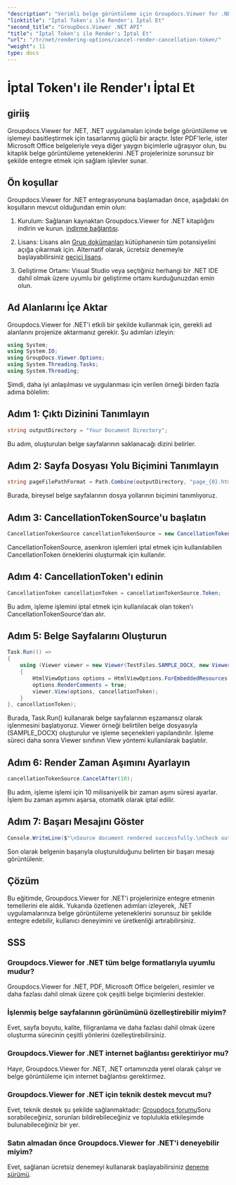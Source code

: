 ```yaml
---
"description": "Verimli belge görüntüleme için Groupdocs.Viewer for .NET'i .NET projelerinize sorunsuz bir şekilde entegre edin."
"linktitle": "İptal Token'ı ile Render'ı İptal Et"
"second_title": "GroupDocs.Viewer .NET API"
"title": "İptal Token'ı ile Render'ı İptal Et"
"url": "/tr/net/rendering-options/cancel-render-cancellation-token/"
"weight": 11
type: docs
---
```

# İptal Token'ı ile Render'ı İptal Et

## giriiş
Groupdocs.Viewer for .NET, .NET uygulamaları içinde belge görüntüleme ve işlemeyi basitleştirmek için tasarlanmış güçlü bir araçtır. İster PDF'lerle, ister Microsoft Office belgeleriyle veya diğer yaygın biçimlerle uğraşıyor olun, bu kitaplık belge görüntüleme yeteneklerini .NET projelerinize sorunsuz bir şekilde entegre etmek için sağlam işlevler sunar.
## Ön koşullar
Groupdocs.Viewer for .NET entegrasyonuna başlamadan önce, aşağıdaki ön koşulların mevcut olduğundan emin olun:
1. Kurulum: Sağlanan kaynaktan Groupdocs.Viewer for .NET kitaplığını indirin ve kurun. [indirme bağlantısı](https://releases.groupdocs.com/viewer/net/).
   
2. Lisans: Lisans alın [Grup dokümanları](https://purchase.groupdocs.com/buy) kütüphanenin tüm potansiyelini açığa çıkarmak için. Alternatif olarak, ücretsiz denemeyle başlayabilirsiniz [geçici lisans](https://purchase.groupdocs.com/temporary-license/).
   
3. Geliştirme Ortamı: Visual Studio veya seçtiğiniz herhangi bir .NET IDE dahil olmak üzere uyumlu bir geliştirme ortamı kurduğunuzdan emin olun.

## Ad Alanlarını İçe Aktar
Groupdocs.Viewer for .NET'i etkili bir şekilde kullanmak için, gerekli ad alanlarını projenize aktarmanız gerekir. Şu adımları izleyin:

```csharp
using System;
using System.IO;
using GroupDocs.Viewer.Options;
using System.Threading.Tasks;
using System.Threading;
```

Şimdi, daha iyi anlaşılması ve uygulanması için verilen örneği birden fazla adıma bölelim:
## Adım 1: Çıktı Dizinini Tanımlayın
```csharp
string outputDirectory = "Your Document Directory";
```
Bu adım, oluşturulan belge sayfalarının saklanacağı dizini belirler.
## Adım 2: Sayfa Dosyası Yolu Biçimini Tanımlayın
```csharp
string pageFilePathFormat = Path.Combine(outputDirectory, "page_{0}.html");
```
Burada, bireysel belge sayfalarının dosya yollarının biçimini tanımlıyoruz.
## Adım 3: CancellationTokenSource'u başlatın
```csharp
CancellationTokenSource cancellationTokenSource = new CancellationTokenSource();
```
CancellationTokenSource, asenkron işlemleri iptal etmek için kullanılabilen CancellationToken örneklerini oluşturmak için kullanılır.
## Adım 4: CancellationToken'ı edinin
```csharp
CancellationToken cancellationToken = cancellationTokenSource.Token;
```
Bu adım, işleme işlemini iptal etmek için kullanılacak olan token'ı CancellationTokenSource'dan alır.
## Adım 5: Belge Sayfalarını Oluşturun
```csharp
Task.Run(() =>
{
    using (Viewer viewer = new Viewer(TestFiles.SAMPLE_DOCX, new ViewerSettings(new GroupDocs.Viewer.Logging.ConsoleLogger())))
    {
        HtmlViewOptions options = HtmlViewOptions.ForEmbeddedResources(pageFilePathFormat);
        options.RenderComments = true;
        viewer.View(options, cancellationToken);
    }
}, cancellationToken);
```
Burada, Task.Run() kullanarak belge sayfalarının eşzamansız olarak işlenmesini başlatıyoruz. Viewer örneği belirtilen belge dosyasıyla (SAMPLE_DOCX) oluşturulur ve işleme seçenekleri yapılandırılır. İşleme süreci daha sonra Viewer sınıfının View yöntemi kullanılarak başlatılır.
## Adım 6: Render Zaman Aşımını Ayarlayın
```csharp
cancellationTokenSource.CancelAfter(10);
```
Bu adım, işleme işlemi için 10 milisaniyelik bir zaman aşımı süresi ayarlar. İşlem bu zaman aşımını aşarsa, otomatik olarak iptal edilir.
## Adım 7: Başarı Mesajını Göster
```csharp
Console.WriteLine($"\nSource document rendered successfully.\nCheck output in {outputDirectory}.");
```
Son olarak belgenin başarıyla oluşturulduğunu belirten bir başarı mesajı görüntülenir.

## Çözüm
Bu eğitimde, Groupdocs.Viewer for .NET'i projelerinize entegre etmenin temellerini ele aldık. Yukarıda özetlenen adımları izleyerek, .NET uygulamalarınıza belge görüntüleme yeteneklerini sorunsuz bir şekilde entegre edebilir, kullanıcı deneyimini ve üretkenliği artırabilirsiniz.
## SSS
### Groupdocs.Viewer for .NET tüm belge formatlarıyla uyumlu mudur?
Groupdocs.Viewer for .NET, PDF, Microsoft Office belgeleri, resimler ve daha fazlası dahil olmak üzere çok çeşitli belge biçimlerini destekler.
### İşlenmiş belge sayfalarının görünümünü özelleştirebilir miyim?
Evet, sayfa boyutu, kalite, filigranlama ve daha fazlası dahil olmak üzere oluşturma sürecinin çeşitli yönlerini özelleştirebilirsiniz.
### Groupdocs.Viewer for .NET internet bağlantısı gerektiriyor mu?
Hayır, Groupdocs.Viewer for .NET, .NET ortamınızda yerel olarak çalışır ve belge görüntüleme için internet bağlantısı gerektirmez.
### Groupdocs.Viewer for .NET için teknik destek mevcut mu?
Evet, teknik destek şu şekilde sağlanmaktadır: [Groupdocs forumu](https://forum.groupdocs.com/c/viewer/9)Soru sorabileceğiniz, sorunları bildirebileceğiniz ve toplulukla etkileşimde bulunabileceğiniz bir yer.
### Satın almadan önce Groupdocs.Viewer for .NET'i deneyebilir miyim?
Evet, sağlanan ücretsiz denemeyi kullanarak başlayabilirsiniz [deneme sürümü](https://releases.groupdocs.com/).